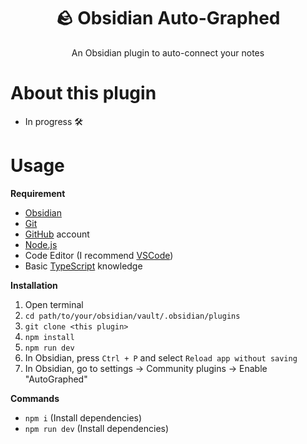 <div align="center">
  <h1>🪨 Obsidian Auto-Graphed</h1>
  <p>An Obsidian plugin to auto-connect your notes</p>
</div>

# About this plugin

- In progress 🛠️

# Usage

**Requirement**

- [Obsidian](https://obsidian.md)
- [Git](https://git-scm.com)
- [GitHub](https://github.com) account
- [Node.js](https://nodejs.org)
- Code Editor (I recommend [VSCode](https://code.visualstudio.com))
- Basic [TypeScript](https://www.typescriptlang.org) knowledge

**Installation**

1. Open terminal
2. `cd path/to/your/obsidian/vault/.obsidian/plugins`
3. `git clone <this plugin>`
4. `npm install`
5. `npm run dev`
6. In Obsidian, press `Ctrl + P` and select `Reload app without saving`
7. In Obsidian, go to settings -> Community plugins -> Enable "AutoGraphed"

**Commands**

- `npm i` (Install dependencies)
- `npm run dev` (Install dependencies)
